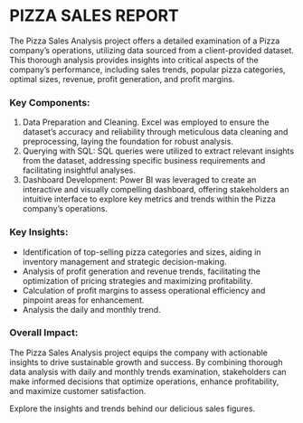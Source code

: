 # PIZZA SALES REPORT

The Pizza Sales Analysis project offers a detailed examination of a Pizza company’s operations, utilizing data sourced from a client-provided dataset. This thorough analysis provides insights into critical aspects of the company’s performance, including sales trends, popular pizza categories, optimal sizes, revenue, profit generation, and profit margins.

### Key Components:
1. Data Preparation and Cleaning. Excel was employed to ensure the dataset’s accuracy and reliability through meticulous data cleaning and preprocessing, laying the foundation for robust analysis.
2. Querying with SQL: SQL queries were utilized to extract relevant insights from the dataset, addressing specific business requirements and facilitating insightful analyses.
3. Dashboard Development: Power BI was leveraged to create an interactive and visually compelling dashboard, offering stakeholders an intuitive interface to explore key metrics and trends within the Pizza company’s operations.

### Key Insights:
- Identification of top-selling pizza categories and sizes, aiding in inventory management and strategic decision-making.
- Analysis of profit generation and revenue trends, facilitating the optimization of pricing strategies and maximizing profitability.
- Calculation of profit margins to assess operational efficiency and pinpoint areas for enhancement.
- Analysis the daily and monthly trend.

### Overall Impact:
The Pizza Sales Analysis project equips the company with actionable insights to drive sustainable growth and success. By combining thorough data analysis with daily and monthly trends examination, stakeholders can make informed decisions that optimize operations, enhance profitability, and maximize customer satisfaction.


Explore the insights and trends behind our delicious sales figures.

